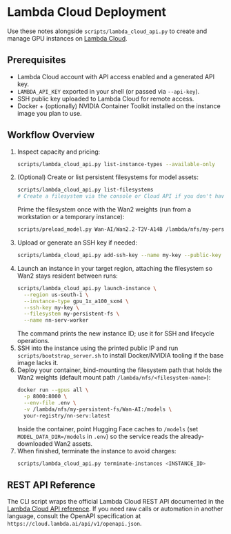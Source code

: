# Lambda Cloud Deployment

Use these notes alongside `scripts/lambda_cloud_api.py` to create and manage GPU instances on [Lambda Cloud](https://lambda.ai/).

## Prerequisites

- Lambda Cloud account with API access enabled and a generated API key.
- `LAMBDA_API_KEY` exported in your shell (or passed via `--api-key`).
- SSH public key uploaded to Lambda Cloud for remote access.
- Docker + (optionally) NVIDIA Container Toolkit installed on the instance image you plan to use.

## Workflow Overview

1. Inspect capacity and pricing:
   ```bash
   scripts/lambda_cloud_api.py list-instance-types --available-only
   ```
2. (Optional) Create or list persistent filesystems for model assets:
   ```bash
   scripts/lambda_cloud_api.py list-filesystems
   # Create a filesystem via the console or Cloud API if you don't have one yet.
   ```
   Prime the filesystem once with the Wan2 weights (run from a workstation or a temporary instance):
   ```bash
   scripts/preload_model.py Wan-AI/Wan2.2-T2V-A14B /lambda/nfs/my-persistent-fs/Wan-AI
   ```
3. Upload or generate an SSH key if needed:
   ```bash
   scripts/lambda_cloud_api.py add-ssh-key --name my-key --public-key ~/.ssh/id_ed25519.pub
   ```
4. Launch an instance in your target region, attaching the filesystem so Wan2 stays resident between runs:
   ```bash
   scripts/lambda_cloud_api.py launch-instance \
     --region us-south-1 \
     --instance-type gpu_1x_a100_sxm4 \
     --ssh-key my-key \
     --filesystem my-persistent-fs \
     --name nn-serv-worker
   ```
   The command prints the new instance ID; use it for SSH and lifecycle operations.
5. SSH into the instance using the printed public IP and run `scripts/bootstrap_server.sh` to install Docker/NVIDIA tooling if the base image lacks it.
6. Deploy your container, bind-mounting the filesystem path that holds the Wan2 weights (default mount path `/lambda/nfs/<filesystem-name>`):
   ```bash
   docker run --gpus all \
     -p 8000:8000 \
     --env-file .env \
     -v /lambda/nfs/my-persistent-fs/Wan-AI:/models \
     your-registry/nn-serv:latest
   ```
   Inside the container, point Hugging Face caches to `/models` (set `MODEL_DATA_DIR=/models` in `.env`) so the service reads the already-downloaded Wan2 assets.
7. When finished, terminate the instance to avoid charges:
   ```bash
   scripts/lambda_cloud_api.py terminate-instances <INSTANCE_ID>
   ```

## REST API Reference

The CLI script wraps the official Lambda Cloud REST API documented in the [Lambda Cloud API reference](https://docs.lambda.ai/api/cloud). If you need raw calls or automation in another language, consult the OpenAPI specification at `https://cloud.lambda.ai/api/v1/openapi.json`.

